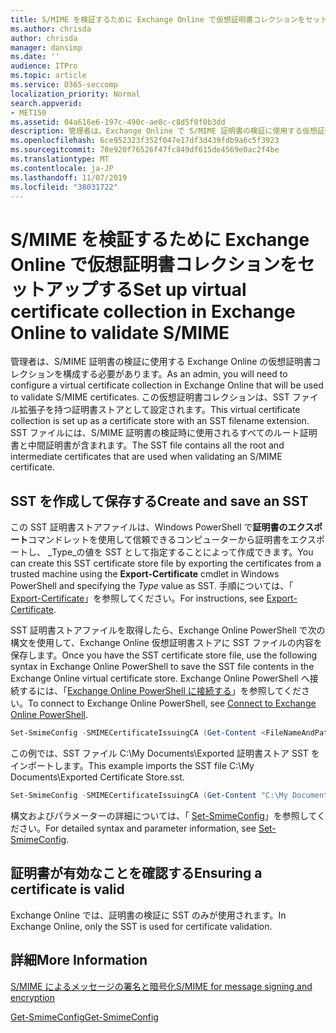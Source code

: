 ```yaml
---
title: S/MIME を検証するために Exchange Online で仮想証明書コレクションをセットアップする
ms.author: chrisda
author: chrisda
manager: dansimp
ms.date: ''
audience: ITPro
ms.topic: article
ms.service: O365-seccomp
localization_priority: Normal
search.appverid:
- MET150
ms.assetid: 04a616e6-197c-490c-ae8c-c8d5f0f0b3dd
description: 管理者は、Exchange Online で S/MIME 証明書の検証に使用する仮想証明書コレクションを作成する方法について説明します。
ms.openlocfilehash: 6ce952323f352f047e17df3d439fdb9a6c5f3923
ms.sourcegitcommit: 70e920f76526f47fc849df615de4569e0ac2f4be
ms.translationtype: MT
ms.contentlocale: ja-JP
ms.lasthandoff: 11/07/2019
ms.locfileid: "38031722"
---
```

# <a name="set-up-virtual-certificate-collection-in-exchange-online-to-validate-smime"></a><span data-ttu-id="f28f3-103">S/MIME を検証するために Exchange Online で仮想証明書コレクションをセットアップする</span><span class="sxs-lookup"><span data-stu-id="f28f3-103">Set up virtual certificate collection in Exchange Online to validate S/MIME</span></span>

<span data-ttu-id="f28f3-104">管理者は、S/MIME 証明書の検証に使用する Exchange Online の仮想証明書コレクションを構成する必要があります。</span><span class="sxs-lookup"><span data-stu-id="f28f3-104">As an admin, you will need to configure a virtual certificate collection in Exchange Online that will be used to validate S/MIME certificates.</span></span> <span data-ttu-id="f28f3-105">この仮想証明書コレクションは、SST ファイル拡張子を持つ証明書ストアとして設定されます。</span><span class="sxs-lookup"><span data-stu-id="f28f3-105">This virtual certificate collection is set up as a certificate store with an SST filename extension.</span></span> <span data-ttu-id="f28f3-106">SST ファイルには、S/MIME 証明書の検証時に使用されるすべてのルート証明書と中間証明書が含まれます。</span><span class="sxs-lookup"><span data-stu-id="f28f3-106">The SST file contains all the root and intermediate certificates that are used when validating an S/MIME certificate.</span></span>

## <a name="create-and-save-an-sst"></a><span data-ttu-id="f28f3-107">SST を作成して保存する</span><span class="sxs-lookup"><span data-stu-id="f28f3-107">Create and save an SST</span></span>

<span data-ttu-id="f28f3-108">この SST 証明書ストアファイルは、Windows PowerShell で**証明書のエクスポート**コマンドレットを使用して信頼できるコンピューターから証明書をエクスポートし、 _Type_の値を SST として指定することによって作成できます。</span><span class="sxs-lookup"><span data-stu-id="f28f3-108">You can create this SST certificate store file by exporting the certificates from a trusted machine using the **Export-Certificate** cmdlet in Windows PowerShell and specifying the _Type_ value as SST.</span></span> <span data-ttu-id="f28f3-109">手順については、「 [Export-Certificate](https://docs.microsoft.com/powershell/module/pkiclient/export-certificate)」を参照してください。</span><span class="sxs-lookup"><span data-stu-id="f28f3-109">For instructions, see [Export-Certificate](https://docs.microsoft.com/powershell/module/pkiclient/export-certificate).</span></span>

<span data-ttu-id="f28f3-110">SST 証明書ストアファイルを取得したら、Exchange Online PowerShell で次の構文を使用して、Exchange Online 仮想証明書ストアに SST ファイルの内容を保存します。</span><span class="sxs-lookup"><span data-stu-id="f28f3-110">Once you have the SST certificate store file, use the following syntax in Exchange Online PowerShell to save the SST file contents in the Exchange Online virtual certificate store.</span></span> <span data-ttu-id="f28f3-111">Exchange Online PowerShell へ接続するには、「[Exchange Online PowerShell に接続する](https://go.microsoft.com/fwlink/p/?linkid=396554)」を参照してください。</span><span class="sxs-lookup"><span data-stu-id="f28f3-111">To connect to Exchange Online PowerShell, see [Connect to Exchange Online PowerShell](https://go.microsoft.com/fwlink/p/?linkid=396554).</span></span>

```PowerShell
Set-SmimeConfig -SMIMECertificateIssuingCA (Get-Content <FileNameAndPath>.sst -Encoding Byte)
```

<span data-ttu-id="f28f3-112">この例では、SST ファイル C:\My Documents\Exported 証明書ストア SST をインポートします。</span><span class="sxs-lookup"><span data-stu-id="f28f3-112">This example imports the SST file C:\My Documents\Exported Certificate Store.sst.</span></span>

```PowerShell
Set-SmimeConfig -SMIMECertificateIssuingCA (Get-Content "C:\My Documents\Exported Certificate Store.sst" -Encoding Byte)
```

<span data-ttu-id="f28f3-113">構文およびパラメーターの詳細については、「 [Set-SmimeConfig](https://docs.microsoft.com/powershell/module/exchange/encryption-and-certificates/set-smimeconfig)」を参照してください。</span><span class="sxs-lookup"><span data-stu-id="f28f3-113">For detailed syntax and parameter information, see [Set-SmimeConfig](https://docs.microsoft.com/powershell/module/exchange/encryption-and-certificates/set-smimeconfig).</span></span>

## <a name="ensuring-a-certificate-is-valid"></a><span data-ttu-id="f28f3-114">証明書が有効なことを確認する</span><span class="sxs-lookup"><span data-stu-id="f28f3-114">Ensuring a certificate is valid</span></span>

<span data-ttu-id="f28f3-115">Exchange Online では、証明書の検証に SST のみが使用されます。</span><span class="sxs-lookup"><span data-stu-id="f28f3-115">In Exchange Online, only the SST is used for certificate validation.</span></span>

## <a name="more-information"></a><span data-ttu-id="f28f3-116">詳細</span><span class="sxs-lookup"><span data-stu-id="f28f3-116">More Information</span></span>

[<span data-ttu-id="f28f3-117">S/MIME によるメッセージの署名と暗号化</span><span class="sxs-lookup"><span data-stu-id="f28f3-117">S/MIME for message signing and encryption</span></span>](s-mime-for-message-signing-and-encryption.md)

[<span data-ttu-id="f28f3-118">Get-SmimeConfig</span><span class="sxs-lookup"><span data-stu-id="f28f3-118">Get-SmimeConfig</span></span>](https://technet.microsoft.com/library/4b29fa89-0840-4fe9-8885-019fcef2e02b.aspx)

